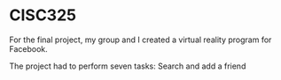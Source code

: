 # CISC325

For the final project, my group and I created a virtual reality program for Facebook.

The project had to perform seven tasks:
<l> Search and add a friend </l>
